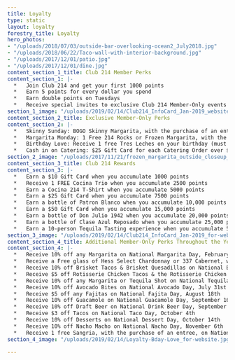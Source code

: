 ```yaml
---
title: Loyalty
type: static
layout: loyalty
forestry_title: Loyalty
hero_photos:
- "/uploads/2018/07/03/outside-bar-overlooking-ocean2_July2018.jpg"
- "/uploads/2018/06/22/Taco-wall-with-interior-background.jpg"
- "/uploads/2017/12/01/patio.jpg"
- "/uploads/2017/12/01/dine.jpg"
content_section_1_title: Club 214 Member Perks
content_section_1: |-
  *   Join Club 214 and get your first 1000 points
  *   Earn 5 points for every dollar you spend
  *   Earn double points on Tuesdays
  *   Receive special invites to exclusive Club 214 Member-Only events
section_1_image: "/uploads/2019/02/14/Club214_InfoCard_Jan-2019_website.jpg"
content_section_2_title: Exclusive Member-Only Perks
content_section_2: |-
  *   Skinny Sunday: BOGO Skinny Margarita, with the purchase of an entrée (limit 1 per person, per visit)
  *   Margarita Monday: 1 Free 214 Rocks or Frozen Margarita, with the purchase of an entrée (limit 1 per person, per visit & offer not valid with other offers)
  *   Birthday Love: Receive 1 free Tres Leches on your birthday (must enter bday on sign up)
  *   Cash in on Catering: $25 Gift Card for each Catering Order over $500
section_2_image: "/uploads/2017/11/21/frozen_margarita_outside_closeup_w_limes.jpg"
content_section_3_title: Club 214 Rewards
content_section_3: |-
  *   Earn a $10 Gift Card when you accumulate 1000 points
  *   Receive 1 FREE Cocina Trio when you accumulate 2500 points
  *   Earn a Cocina 214 T-Shirt when you accumulate 5000 points
  *   Earn a $25 Gift Card when you accumulate 7500 points
  *   Earn a bottle of Patron Blanco when you accumulate 10,000 points
  *   Earn a $50 Gift Card when you accumulate 15,000 points
  *   Earn a bottle of Don Julio 1942 when you accumulate 20,000 points
  *   Earn a bottle of Clase Azul Reposado when you accumulate 25,000 points
  *   Earn a 10-person Tequila Tasting experience when you accumulate 50,000 points
section_3_image: "/uploads/2019/02/14/Club214_InfoCard_Jan-2019_for-website-2.jpg"
content_section_4_title: Additional Member-Only Perks Throughout the Year
content_section_4: |-
  *   Receive 10% off any Margarita on National Margarita Day, February 22nd
  *   Receive a Free glass of Hess Select Chardonnay or 337 Cabernet, with purchase of an entree, on National Wine Day, May 25th
  *   Receive 10% off Brisket Tacos & Brisket Quesadillas on National Brisket Day, May 28th
  *   Receive $5 off Rotisserie Chicken Tacos & the Rotisserie Chicken Entree on National Rotisserie Chicken Day, June 2nd
  *   Receive 10% off any Margarita or Tequila Shot on National Tequila Day, July 24th
  *   Receive 10% off Avocado Bites on National Avocado Day, July 31st
  *   Receive $5 off any Fajitas on National Fajita Day, August 18th
  *   Receive 10% off Guacamole on National Guacamole Day, September 16th
  *   Receive 10% off Draft Beer on National Drink Beer Day, September 28th
  *   Receive $3 off Tacos on National Taco Day, October 4th
  *   Receive 10% off Desserts on National Dessert Day, October 14th
  *   Receive 10% off Nacho Macho on National Nacho Day, November 6th
  *   Receive 1 free Sangria, with the purchase of an entree, on National Sangria Day, December 20th
section_4_image: "/uploads/2019/02/14/Loyalty-Bday-Love_for-website.jpg"

---
```

